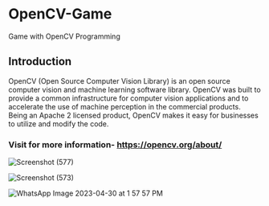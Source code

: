 # OpenCV-Game
Game with OpenCV Programming

## Introduction

OpenCV (Open Source Computer Vision Library) is an open source computer vision and machine learning software library. OpenCV was built to provide a common infrastructure for computer vision applications and to accelerate the use of machine perception in the commercial products. Being an Apache 2 licensed product, OpenCV makes it easy for businesses to utilize and modify the code.

### Visit for more information- https://opencv.org/about/





![Screenshot (577)](https://user-images.githubusercontent.com/90152799/234958850-317adeb4-3014-4c1b-b952-9997469dc89e.png)


![Screenshot (573)](https://user-images.githubusercontent.com/90152799/234958879-082e0815-0801-4696-a1cb-ff5b033e13ac.png)


![WhatsApp Image 2023-04-30 at 1 57 57 PM](https://user-images.githubusercontent.com/90152799/235506213-3a09986d-8817-4145-9080-3b13da9486c7.jpeg)
